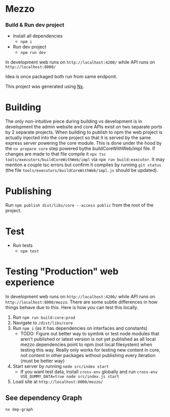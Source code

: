 # Mezzo

### Build & Run dev project

- Install all dependencies
  - `npm i`
- Run dev project
  - `npm run dev`

In development web runs on `http://localhost:4200/` while API runs on `http://localhost:8000/`

Idea is once packaged both run from same endponit.

This project was generated using [Nx](https://nx.dev).

# Building

The only non-intuitive piece during building vs development is in development the admin website and core APIs exist on two separate ports by 2 separate projects.
When building to publish to npm the web project is actually injected into the core project so that it is served by the same express server powering the core module.
This is done under the hood by the `nx prepare core` step powered bythe buildCoreWithWeb/impl file.
If changes are made to that file compile it `npx tsc tools/executors/buildCoreWithWeb/impl` via `npm run build:executor`. It may mention a couple tsc errors but confirm it compiles by running `git status` (the file `tools/executors/buildCoreWithWeb/impl.js` should be updated).

# Publishing

Run `npm publish dist/libs/core --access public` from the root of the project.

# Test

- Run tests
  - `npm test`

# Testing "Production" web experience

In development web runs on `http://localhost:4200/` while API runs on `http://localhost:8000/mezzo`.
There are some subtle differences in how things behave due to this. Here is how you can test this locally.

1. Run `npm run build:core:prod`
2. Navigate to `/dist/libs/core`
3. Run `npm i` (as it has dependencies on interfaces and constants)
   - TODO: Figure out better way to symlink or test node modules that aren't published or latest version is not yet published as all local mezzo dependencies point to npm (not local filesystem) when testing this way. Really only works for testing new content in core, not content in other packages without publishing every iteration (must be better way)
4. Start server by running `node src/index start`
   - If you want test data, install `cross-env` globally and run `cross-env USE_DUMMY_DATA=true node src/index.js start`
5. Load site at `http://localhost:8000/mezzo/`

## See dependency Graph

`nx dep-graph`
